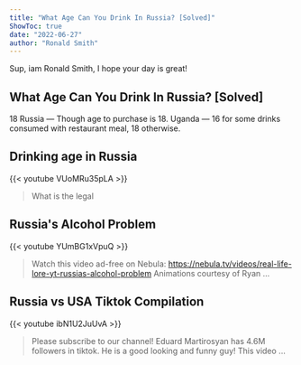 ```yaml
---
title: "What Age Can You Drink In Russia? [Solved]"
ShowToc: true 
date: "2022-06-27"
author: "Ronald Smith" 
---
```


Sup, iam Ronald Smith, I hope your day is great!
## What Age Can You Drink In Russia? [Solved]
18 Russia — Though age to purchase is 18. Uganda — 16 for some drinks consumed with restaurant meal, 18 otherwise.

## Drinking age in Russia
{{< youtube VUoMRu35pLA >}}
>What is the legal 

## Russia's Alcohol Problem
{{< youtube YUmBG1xVpuQ >}}
>Watch this video ad-free on Nebula: https://nebula.tv/videos/real-life-lore-yt-russias-alcohol-problem Animations courtesy of Ryan ...

## Russia vs USA Tiktok Compilation
{{< youtube ibN1U2JuUvA >}}
>Please subscribe to our channel! Eduard Martirosyan has 4.6M followers in tiktok. He is a good looking and funny guy! This video ...

